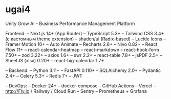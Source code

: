 # ugai4
Unity Grow AI  - Business Performance Management Platform 

Frontend:
–	Next.js 14+ (App Router)
–	TypeScript 5.3+
–	Tailwind CSS 3.4+ (с кастомным theme extension)
–	shadcn/ui (Radix-based)
–	Lucide Icons
–	Framer Motion 10+
–	Auto Animate
–	Recharts 2.6+
–	Nivo 0.82+
–	React Flow 11+
–	react-calendar-heatmap
–	react-markdown
–	react-hook-form 7.50+
–	zod 3.22+
–	axios 1.6+
–	swr 2.2+
–	react-table 7.8+
–	jsPDF 2.5+
–	SheetJS (xlsx) 0.20+
–	react-big-calendar 1.7+

–	Backend:
–	Python 3.11+
–	FastAPI 0.110+
–	SQLAlchemy 2.0+
–	Pydantic 2.4+
–	Celery 5.3+
–	Redis 7+
–	JWT

–	DevOps:
–	Docker 24+
–	docker-compose
–	GitHub Actions
–	Vercel
–	http://Fly.io / Railway / Cloud Run
–	Sentry
–	Prometheus + Grafana
